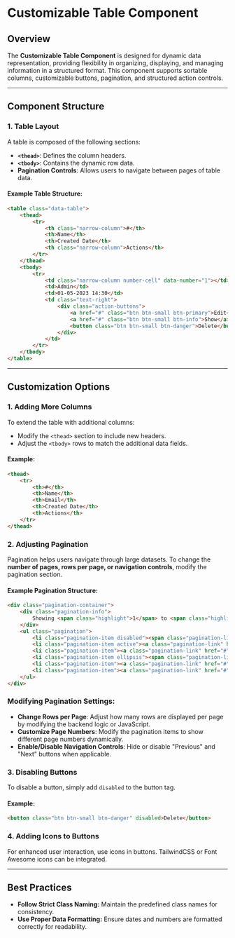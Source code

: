 # Customizable Table Component

## **Overview**
The **Customizable Table Component** is designed for dynamic data representation, providing flexibility in organizing, displaying, and managing information in a structured format. This component supports sortable columns, customizable buttons, pagination, and structured action controls.

---
## **Component Structure**
### **1. Table Layout**
A table is composed of the following sections:

- **`<thead>`**: Defines the column headers.
- **`<tbody>`**: Contains the dynamic row data.
- **Pagination Controls**: Allows users to navigate between pages of table data.

#### **Example Table Structure:**
```html
<table class="data-table">
    <thead>
        <tr>
            <th class="narrow-column">#</th>
            <th>Name</th>
            <th>Created Date</th>
            <th class="narrow-column">Actions</th>
        </tr>
    </thead>
    <tbody>
        <tr>
            <td class="narrow-column number-cell" data-number="1"></td>
            <td>Admin</td>
            <td>01-05-2023 14:30</td>
            <td class="text-right">
                <div class="action-buttons">
                    <a href="#" class="btn btn-small btn-primary">Edit</a>
                    <a href="#" class="btn btn-small btn-info">Show</a>
                    <button class="btn btn-small btn-danger">Delete</button>
                </div>
            </td>
        </tr>
    </tbody>
</table>
```

---
## **Customization Options**
### **1. Adding More Columns**
To extend the table with additional columns:
- Modify the `<thead>` section to include new headers.
- Adjust the `<tbody>` rows to match the additional data fields.

#### **Example:**
```html
<thead>
    <tr>
        <th>#</th>
        <th>Name</th>
        <th>Email</th>
        <th>Created Date</th>
        <th>Actions</th>
    </tr>
</thead>
```

### **2. Adjusting Pagination**
Pagination helps users navigate through large datasets. To change the **number of pages, rows per page, or navigation controls**, modify the pagination section.

#### **Example Pagination Structure:**
```html
<div class="pagination-container">
    <div class="pagination-info">
        Showing <span class="highlight">1</span> to <span class="highlight">10</span> of <span class="highlight">1000</span> results
    </div>
    <ul class="pagination">
        <li class="pagination-item disabled"><span class="pagination-link">‹</span></li>
        <li class="pagination-item active"><a class="pagination-link" href="#">1</a></li>
        <li class="pagination-item"><a class="pagination-link" href="#">2</a></li>
        <li class="pagination-item ellipsis"><span class="pagination-link">...</span></li>
        <li class="pagination-item"><a class="pagination-link" href="#">100</a></li>
        <li class="pagination-item"><a class="pagination-link" href="#">›</a></li>
    </ul>
</div>
```

### **Modifying Pagination Settings:**
- **Change Rows per Page**: Adjust how many rows are displayed per page by modifying the backend logic or JavaScript.
- **Customize Page Numbers**: Modify the pagination items to show different page numbers dynamically.
- **Enable/Disable Navigation Controls**: Hide or disable "Previous" and "Next" buttons when applicable.

### **3. Disabling Buttons**
To disable a button, simply add `disabled` to the button tag.

#### **Example:**
```html
<button class="btn btn-small btn-danger" disabled>Delete</button>
```

### **4. Adding Icons to Buttons**
For enhanced user interaction, use icons in buttons. TailwindCSS or Font Awesome icons can be integrated.

---
## **Best Practices**
- **Follow Strict Class Naming:** Maintain the predefined class names for consistency.
- **Use Proper Data Formatting:** Ensure dates and numbers are formatted correctly for readability.